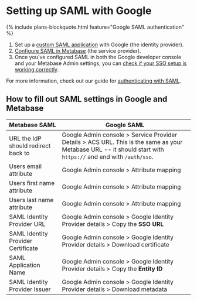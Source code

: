 # Setting up SAML with Google

{% include plans-blockquote.html feature="Google SAML authentication" %}

1. Set up a [custom SAML application](https://support.google.com/a/answer/6087519?hl=en) with Google (the identity provider).
2. [Configure SAML in Metabase](../enterprise-guide/authenticating-with-saml.html) (the service provider).
3. Once you've configured SAML in both the Google developer console and your Metabase Admin settings, you can [check if your SSO setup is working correctly](../administration-guide/10-single-sign-on.html#checking-if-sso-is-working-correctly).

For more information, check out our guide for [authenticating with SAML](authenticating-with-saml.html).

## How to fill out SAML settings in Google and Metabase

| Metabase SAML                       | Google SAML                                                                                                                                                   |
| ----------------------------------- | ------------------------------------------------------------------------------------------------------------------------------------------------------------- |
| URL the IdP should redirect back to | Google Admin console > Service Provider Details > ACS URL. This is the same as your Metabase URL -- it should start with `https://` and end with `/auth/sso`. |
| Users email attribute               | Google Admin console > Attribute mapping                                                                                                                      |
| Users first name attribute          | Google Admin console > Attribute mapping                                                                                                                      |
| Users last name attribute           | Google Admin console > Attribute mapping                                                                                                                      |
| SAML Identity Provider URL          | Google Admin console > Google Identity Provider details > Copy the **SSO URL**                                                                                |
| SAML Identity Provider Certificate  | Google Admin console > Google Identity Provider details > Download certificate                                                                                |
| SAML Application Name               | Google Admin console > Google Identity Provider details > Copy the **Entity ID**                                                                              |
| SAML Identity Provider Issuer       | Google Admin console > Google Identity Provider details > Download metadata                                                                                   |
